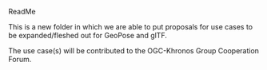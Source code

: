 ReadMe

This is a new folder in which we are able to put proposals for use cases to be expanded/fleshed out for GeoPose and glTF.

The use case(s) will be contributed to the OGC-Khronos Group Cooperation Forum.
